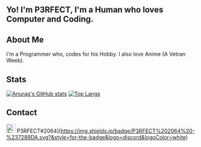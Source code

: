 ## Yo! I'm **P3RFECT**, I'm a Human who loves Computer and Coding.

## About Me
I'm a Programmer who, codes for his Hobby. I also love Anime (A Vetran Weeb).


## Stats
[![Anurag's GitHub stats](https://github-readme-stats.vercel.app/api?username=P3RFECT01&show_icons=true&theme=gotham)](https://github.com/anuraghazra/github-readme-stats)
[![Top Langs](https://github-readme-stats.vercel.app/api/top-langs/?username=P3RFECT01&layout=compact)](https://github.com/anuraghazra/github-readme-stats)

## Contact
<img src="https://cdn3.emoji.gg/emojis/9349-discord-logo.png" width="24px" height="24px" alt="Discord_Logo"> P3RFECT#2064](https://img.shields.io/badge/P3RFECT%202064%20-%237289DA.svg?&style=for-the-badge&logo=discord&logoColor=white)
